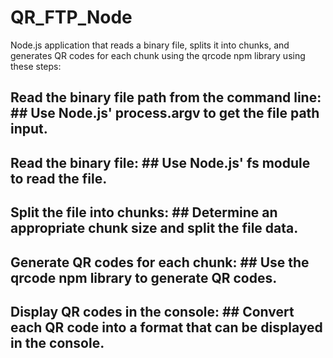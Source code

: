 # QR_FTP_Node

Node.js application that reads a binary file, splits it into chunks, and generates QR codes for each chunk using the qrcode npm library using these steps:

## Read the binary file path from the command line: ## Use Node.js' process.argv to get the file path input.
## Read the binary file: ## Use Node.js' fs module to read the file.
## Split the file into chunks: ## Determine an appropriate chunk size and split the file data.
## Generate QR codes for each chunk: ##  Use the qrcode npm library to generate QR codes.
## Display QR codes in the console: ## Convert each QR code into a format that can be displayed in the console.

